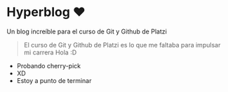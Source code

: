 # Hyperblog ❤️
Un blog increíble para el curso de Git y Github de Platzi
> El curso de Git y Github de Platzi es lo que me faltaba para impulsar mi carrera 
> Hola :D
* Probando cherry-pick
* XD
* Estoy a punto de terminar

